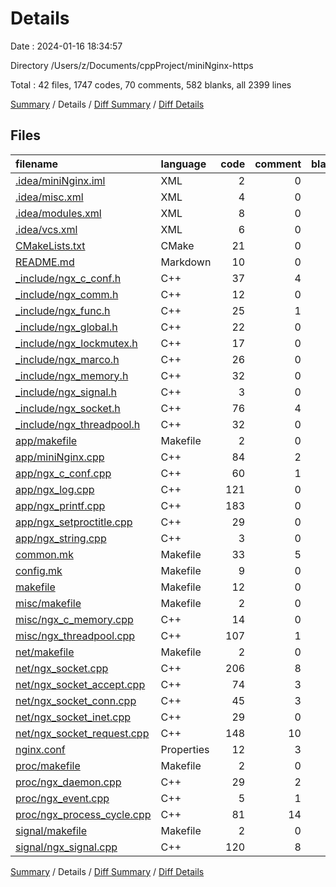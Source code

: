 # Details

Date : 2024-01-16 18:34:57

Directory /Users/z/Documents/cppProject/miniNginx-https

Total : 42 files,  1747 codes, 70 comments, 582 blanks, all 2399 lines

[Summary](results.md) / Details / [Diff Summary](diff.md) / [Diff Details](diff-details.md)

## Files
| filename | language | code | comment | blank | total |
| :--- | :--- | ---: | ---: | ---: | ---: |
| [.idea/miniNginx.iml](/.idea/miniNginx.iml) | XML | 2 | 0 | 0 | 2 |
| [.idea/misc.xml](/.idea/misc.xml) | XML | 4 | 0 | 0 | 4 |
| [.idea/modules.xml](/.idea/modules.xml) | XML | 8 | 0 | 0 | 8 |
| [.idea/vcs.xml](/.idea/vcs.xml) | XML | 6 | 0 | 0 | 6 |
| [CMakeLists.txt](/CMakeLists.txt) | CMake | 21 | 0 | 4 | 25 |
| [README.md](/README.md) | Markdown | 10 | 0 | 3 | 13 |
| [_include/ngx_c_conf.h](/_include/ngx_c_conf.h) | C++ | 37 | 4 | 14 | 55 |
| [_include/ngx_comm.h](/_include/ngx_comm.h) | C++ | 12 | 0 | 10 | 22 |
| [_include/ngx_func.h](/_include/ngx_func.h) | C++ | 25 | 1 | 11 | 37 |
| [_include/ngx_global.h](/_include/ngx_global.h) | C++ | 22 | 0 | 13 | 35 |
| [_include/ngx_lockmutex.h](/_include/ngx_lockmutex.h) | C++ | 17 | 0 | 6 | 23 |
| [_include/ngx_marco.h](/_include/ngx_marco.h) | C++ | 26 | 0 | 13 | 39 |
| [_include/ngx_memory.h](/_include/ngx_memory.h) | C++ | 32 | 0 | 8 | 40 |
| [_include/ngx_signal.h](/_include/ngx_signal.h) | C++ | 3 | 0 | 5 | 8 |
| [_include/ngx_socket.h](/_include/ngx_socket.h) | C++ | 76 | 4 | 33 | 113 |
| [_include/ngx_threadpool.h](/_include/ngx_threadpool.h) | C++ | 32 | 0 | 12 | 44 |
| [app/makefile](/app/makefile) | Makefile | 2 | 0 | 1 | 3 |
| [app/miniNginx.cpp](/app/miniNginx.cpp) | C++ | 84 | 2 | 27 | 113 |
| [app/ngx_c_conf.cpp](/app/ngx_c_conf.cpp) | C++ | 60 | 1 | 17 | 78 |
| [app/ngx_log.cpp](/app/ngx_log.cpp) | C++ | 121 | 0 | 38 | 159 |
| [app/ngx_printf.cpp](/app/ngx_printf.cpp) | C++ | 183 | 0 | 26 | 209 |
| [app/ngx_setproctitle.cpp](/app/ngx_setproctitle.cpp) | C++ | 29 | 0 | 12 | 41 |
| [app/ngx_string.cpp](/app/ngx_string.cpp) | C++ | 3 | 0 | 2 | 5 |
| [common.mk](/common.mk) | Makefile | 33 | 5 | 21 | 59 |
| [config.mk](/config.mk) | Makefile | 9 | 0 | 3 | 12 |
| [makefile](/makefile) | Makefile | 12 | 0 | 5 | 17 |
| [misc/makefile](/misc/makefile) | Makefile | 2 | 0 | 0 | 2 |
| [misc/ngx_c_memory.cpp](/misc/ngx_c_memory.cpp) | C++ | 14 | 0 | 3 | 17 |
| [misc/ngx_threadpool.cpp](/misc/ngx_threadpool.cpp) | C++ | 107 | 1 | 37 | 145 |
| [net/makefile](/net/makefile) | Makefile | 2 | 0 | 0 | 2 |
| [net/ngx_socket.cpp](/net/ngx_socket.cpp) | C++ | 206 | 8 | 61 | 275 |
| [net/ngx_socket_accept.cpp](/net/ngx_socket_accept.cpp) | C++ | 74 | 3 | 21 | 98 |
| [net/ngx_socket_conn.cpp](/net/ngx_socket_conn.cpp) | C++ | 45 | 3 | 23 | 71 |
| [net/ngx_socket_inet.cpp](/net/ngx_socket_inet.cpp) | C++ | 29 | 0 | 4 | 33 |
| [net/ngx_socket_request.cpp](/net/ngx_socket_request.cpp) | C++ | 148 | 10 | 46 | 204 |
| [nginx.conf](/nginx.conf) | Properties | 12 | 3 | 8 | 23 |
| [proc/makefile](/proc/makefile) | Makefile | 2 | 0 | 0 | 2 |
| [proc/ngx_daemon.cpp](/proc/ngx_daemon.cpp) | C++ | 29 | 2 | 8 | 39 |
| [proc/ngx_event.cpp](/proc/ngx_event.cpp) | C++ | 5 | 1 | 5 | 11 |
| [proc/ngx_process_cycle.cpp](/proc/ngx_process_cycle.cpp) | C++ | 81 | 14 | 45 | 140 |
| [signal/makefile](/signal/makefile) | Makefile | 2 | 0 | 0 | 2 |
| [signal/ngx_signal.cpp](/signal/ngx_signal.cpp) | C++ | 120 | 8 | 37 | 165 |

[Summary](results.md) / Details / [Diff Summary](diff.md) / [Diff Details](diff-details.md)